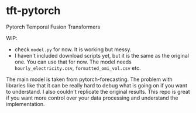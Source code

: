 # tft-pytorch
Pytorch Temporal Fusion Transformers

WIP: 

- check `model.py` for now. It is working but messy.
- I haven't included download scripts yet, but it is the same as the original one. You can use that for now. The model needs `hourly_electricity.csv`, `formatted_omi_vol.csv` etc.

The main model is taken from pytorch-forecasting. The problem with libraries like that it can be really hard to debug what is going on if you want to understand. I also couldn't replicate the original results. This repo is great if you want more control over your data processing and understand the implementation.
